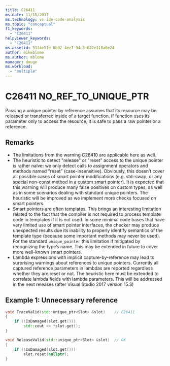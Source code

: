 ```yaml
---
title: C26411
ms.date: 11/15/2017
ms.technology: vs-ide-code-analysis
ms.topic: "conceptual"
f1_keywords:
  - "C26411"
helpviewer_keywords:
  - "C26411"
ms.assetid: 5134e51e-8b92-4ee7-94c3-022e318a0e24
author: mikeblome
ms.author: mblome
manager: douge
ms.workload:
  - "multiple"
---
```

# C26411  NO_REF_TO_UNIQUE_PTR
Passing a unique pointer by reference assumes that its resource may be released or transferred inside of a target function. If function uses its parameter only to access the resource, it is safe to pass a raw pointer or a reference.

## Remarks
- The limitations from the warning C26410 are applicable here as well.
- The heuristic to detect "release" or "reset" access to the unique pointer is rather naïve: we only detect calls to assignment operators and methods named "reset" (case-insensitive). Obviously, this doesn’t cover all possible cases of smart pointer modifications (e.g. std::swap, or any special non-const method in a custom smart pointer). It is expected that this warning will produce many false positives on custom types, as well as in some scenarios dealing with standard unique pointers. The heuristic will be improved as we implement more checks focused on smart pointers.
- Smart pointers are often templates. This brings an interesting limitation related to the fact that the compiler is not required to process template code in templates if it is not used. In some minimal code bases that have very limited use of smart pointer interfaces, the checker may produce unexpected results due its inability to properly identify semantics of the template type (because some important methods may never be used). For the standard `unique_pointer` this limitation if mitigated by recognizing the type’s name. This may be extended in future to cover more well-known smart pointers.
- Lambda expressions with implicit capture-by-reference may lead to surprising warnings about references to unique pointers. Currently all captured reference parameters in lambdas are reported regardless whether they are reset or not. The heuristic here must be extended to correlate lambda fields with lambda parameters. This will be addressed in the next releases (after Visual Studio 2017 version 15.3)

## Example 1: Unnecessary reference
```cpp
void TraceValid(std::unique_ptr<Slot> &slot)    // C26411
{
    if (!IsDamaged(slot.get()))
        std::cout << *slot.get();
}

void ReleaseValid(std::unique_ptr<Slot> &slot)  // OK
{
    if (!IsDamaged(slot.get()))
        slot.reset(nullptr);
}
```